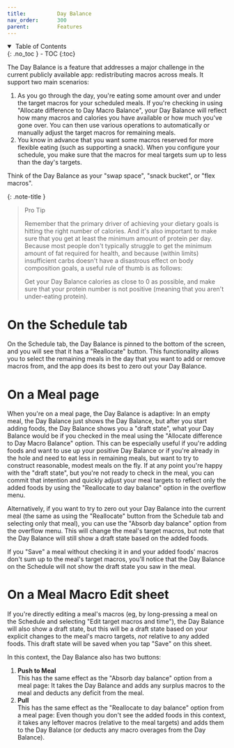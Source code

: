 ```yaml
---
title:          Day Balance
nav_order:      300
parent:         Features
---
```


<details open markdown="block">
  <summary>
    &nbsp;Table of Contents
  </summary>
{: .no_toc }
- TOC
{:toc}
</details>

The Day Balance is a feature that addresses a major challenge in the current publicly available app: redistributing macros across meals. It support two main scenarios:
1. As you go through the day, you're eating some amount over and under the target macros for your scheduled meals. If you're checking in using "Allocate difference to Day Macro Balance", your Day Balance will reflect how many macros and calories you have available or how much you've gone over. You can then use various operations to automatically or manually adjust the target macros for remaining meals.
2. You know in advance that you want some macros reserved for more flexible eating (such as supporting a snack). When you configure your schedule, you make sure that the macros for meal targets sum up to less than the day's targets.

Think of the Day Balance as your "swap space", "snack bucket", or "flex macros".

{: .note-title }
> Pro Tip
> 
> Remember that the primary driver of achieving your dietary goals is hitting the right number of calories. And it's also important to make sure that you get at least the minimum amount of protein per day. Because most people don't typically struggle to get the minimum amount of fat required for health, and because (within limits) insufficient carbs doesn't have a disastrous effect on body composition goals, a useful rule of thumb is as follows:
> 
> Get your Day Balance calories as close to 0 as possible, and make sure that your protein number is not positive (meaning that you aren't under-eating protein).

# On the Schedule tab
On the Schedule tab, the Day Balance is pinned to the bottom of the screen, and you will see that it has a "Reallocate" button. This functionality allows you to select the remaining meals in the day that you want to add or remove macros from, and the app does its best to zero out your Day Balance.

# On a Meal page
When you're on a meal page, the Day Balance is adaptive: In an empty meal, the Day Balance just shows the Day Balance, but after you start adding foods, the Day Balance shows you a "draft state", what your Day Balance would be if you checked in the meal using the "Allocate difference to Day Macro Balance" option. This can be especially useful if you're adding foods and want to use up your positive Day Balance or if you're already in the hole and need to eat less in remaining meals, but want to try to construct reasonable, modest meals on the fly. If at any point you're happy with the "draft state", but you're not ready to check in the meal, you can commit that intention and quickly adjust your meal targets to reflect only the added foods by using the "Reallocate to day balance" option in the overflow menu.

Alternatively, if you want to try to zero out your Day Balance into the current meal (the same as using the "Reallocate" button from the Schedule tab and selecting only that meal), you can use the "Absorb day balance" option from the overflow menu. This will change the meal's target macros, but note that the Day Balance will still show a draft state based on the added foods.

If you "Save" a meal without checking it in and your added foods' macros don't sum up to the meal's target macros, you'll notice that the Day Balance on the Schedule will not show the draft state you saw in the meal.

# On a Meal Macro Edit sheet
If you're directly editing a meal's macros (eg, by long-pressing a meal on the Schedule and selecting "Edit target macros and time"), the Day Balance will also show a draft state, but this will be a draft state based on your explicit changes to the meal's macro targets, _not_ relative to any added foods. This draft state will be saved when you tap "Save" on this sheet.

In this context, the Day Balance also has two buttons:
1. **Push to Meal**<br />
    This has the same effect as the "Absorb day balance" option from a meal page: It takes the Day Balance and adds any surplus macros to the meal and deducts any deficit from the meal.
2. **Pull**<br />
    This has the same effect as the "Reallocate to day balance" option from a meal page: Even though you don't see the added foods in this context, it takes any leftover macros (relative to the meal targets) and adds them to the Day Balance (or deducts any macro overages from the Day Balance).